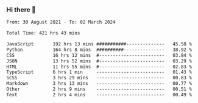 ### Hi there 👋

<!--
**dominoto/dominoto** is a ✨ _special_ ✨ repository because its `README.md` (this file) appears on your GitHub profile.

Here are some ideas to get you started:

- 🔭 I’m currently working on ...
- 🌱 I’m currently learning ...
- 👯 I’m looking to collaborate on ...
- 🤔 I’m looking for help with ...
- 💬 Ask me about ...
- 📫 How to reach me: ...
- 😄 Pronouns: ...
- ⚡ Fun fact: ...
-->
<!--START_SECTION:waka-->

```txt
From: 30 August 2021 - To: 02 March 2024

Total Time: 421 hrs 43 mins

JavaScript       192 hrs 13 mins ###########--------------   45.58 %
Python           164 hrs 8 mins  ##########---------------   38.92 %
CSS              16 hrs 12 mins  #------------------------   03.84 %
JSON             13 hrs 52 mins  #------------------------   03.29 %
HTML             11 hrs 55 mins  #------------------------   02.83 %
TypeScript       6 hrs 1 min     -------------------------   01.43 %
SCSS             3 hrs 29 mins   -------------------------   00.83 %
Markdown         3 hrs 13 mins   -------------------------   00.77 %
Other            2 hrs 9 mins    -------------------------   00.51 %
Text             2 hrs 4 mins    -------------------------   00.49 %
```

<!--END_SECTION:waka-->
